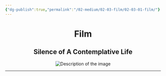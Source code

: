 ```yaml
---
{"dg-publish":true,"permalink":"/02-medium/02-03-film/02-03-01-film/"}
---
```


<div style="text-align: center;">
    <h1>Film</h1>
    <h2>Silence of A Contemplative Life</h2>
    <img src="https://i.imgur.com/QiFUhHq_d.jpg?maxwidth=520&shape=thumb&fidelity=high" alt="Description of the image" style="max-width: 100%; height: auto;">
</div>
<hr>

